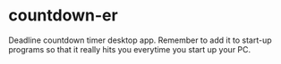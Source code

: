 # countdown-er
Deadline countdown timer desktop app. Remember to add it to start-up programs so that it really hits you everytime you start up your PC.
